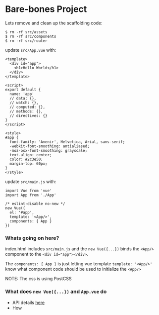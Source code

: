# Bare-bones Project

Lets remove and clean up the scaffolding code:

```
$ rm -rf src/assets
$ rm -rf src/components
$ rm -rf src/router
```

update `src/App.vue` with:
```
<template>
  <div id="app">
    <h1>Hello World</h1>
  </div>
</template>

<script>
export default {
  name: 'app'
  // data: {},
  // watch: {},
  // computed: {},
  // methods: {},
  // directives: {}
}
</script>

<style>
#app {
  font-family: 'Avenir', Helvetica, Arial, sans-serif;
  -webkit-font-smoothing: antialiased;
  -moz-osx-font-smoothing: grayscale;
  text-align: center;
  color: #2c3e50;
  margin-top: 60px;
}
</style>
```

update `src/main.js` with:
```
import Vue from 'vue'
import App from './App'

/* eslint-disable no-new */
new Vue({
  el: '#app',
  template: '<App/>',
  components: { App }
})
```

### Whats going on here?

index.html includes `src/main.js` and the `new Vue({...})` binds the `<App/>`
component to the `<div id="app"></div>`.

The `components: { App }` is just letting vue template `template: '<App/>'`
know what component code should be used to initialize the `<App/>`

NOTE: The css is using PostCSS

### What does `new Vue({...})` and `App.vue` do

- API details [here](https://vuejs.org/v2/api/#Options-Data)
- How <script/>, <template/> work
- The component is a class

### What are Directives

- [here](https://vuejs.org/v2/api/#Directives)
- how templates do their magic
- {{ }} JS execute

### How to read the docs

